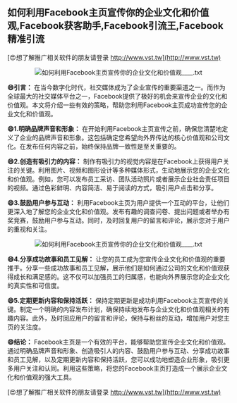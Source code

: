 ## **如何利用Facebook主页宣传你的企业文化和价值观,Facebook获客助手,Facebook引流王,Facebook精准引流**

[😍想了解推广相关软件的朋友请登录 http://www.vst.tw](http://www.vst.tw)

 <center><img src="https://vst.tw/MP4/tuiguang/png/3.png" alt="如何利用Facebook主页宣传你的企业文化和价值观____.txt"></center>

**😄引言：**
在当今数字化时代，社交媒体成为了企业宣传的重要渠道之一。而作为全球最大的社交媒体平台之一，Facebook提供了极好的机会来宣传企业的文化和价值观。本文将介绍一些有效的策略，帮助您利用Facebook主页成功宣传您的企业文化和价值观。

**😄1.明确品牌声音和形象：**
在开始利用Facebook主页宣传之前，确保您清楚地定义了企业的品牌声音和形象。这包括确定您希望向外界传达的核心价值观和公司文化。在发布任何内容之前，始终保持品牌一致性是至关重要的。

**😄2.创造有吸引力的内容：**
制作有吸引力的视觉内容是在Facebook上获得用户关注的关键。利用图片、视频和图形设计等多种媒体形式，生动地展示您的企业文化和价值观。例如，您可以发布员工采访、团队活动照片或者展示企业社会责任项目的视频。通过色彩鲜明、内容简洁、易于阅读的方式，吸引用户点击和分享。

**😄3.鼓励用户参与互动：**
利用Facebook主页为用户提供一个互动的平台，让他们更深入地了解您的企业文化和价值观。发布有趣的调查问卷、提出问题或者举办有奖竞赛，鼓励用户参与互动。同时，及时回复用户的留言和评论，展示您对于用户的重视和关注。

 <center><img src="https://vst.tw/MP4/tuiguang/png/6.png" alt="如何利用Facebook主页宣传你的企业文化和价值观____.txt"></center>

**😄4.分享成功故事和员工见解：**
让您的员工成为您宣传企业文化和价值观的重要推手。分享一些成功故事和员工见解，展示他们是如何通过公司的文化和价值观获得成长和满足感的。这不仅可以加强员工的归属感，也能向外界展示您的企业文化的真实性和可信度。

**😄5.定期更新内容和保持活跃：**
保持定期更新是成功利用Facebook主页宣传的关键。制定一个明确的内容发布计划，确保持续地发布与企业文化和价值观相关的有趣内容。此外，及时回应用户的留言和评论，保持与粉丝的互动，增加用户对您主页的关注度。

**😄结论：**
Facebook主页是一个有效的平台，能够帮助您宣传企业文化和价值观。通过明确品牌声音和形象、创造吸引人的内容、鼓励用户参与互动、分享成功故事和员工见解，以及定期更新内容和保持活跃，您可以成功地塑造企业形象，吸引更多用户关注和认同。利用这些策略，将您的Facebook主页打造成一个展示企业文化和价值观的强大工具。

[😍想了解推广相关软件的朋友请登录 http://www.vst.tw](http://www.vst.tw)



